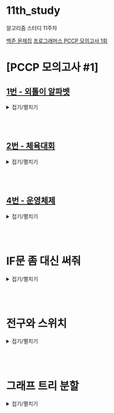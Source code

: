 # 11th_study

알고리즘 스터디 11주차

[백준 문제집](https://www.acmicpc.net/workbook/view/17173)
[프로그래머스 PCCP 모의고사 1회](https://school.programmers.co.kr/learn/courses/15008/15008-pccp-%EB%AA%A8%EC%9D%98%EA%B3%A0%EC%82%AC-1%ED%9A%8C)

# [PCCP 모의고사 #1]

## [1번 - 외톨이 알파벳](https://school.programmers.co.kr/learn/courses/15008/lessons/121683)

<details>
<summary>접기/펼치기</summary>
<div markdown="1">

### [민웅](./[PCCP%20모의고사%20#1]/1번%20-%20외톨이%20알파벳/민웅.py)

```py
def solution(input_string):
    alpha_dict = {}
    ans = []
    length = len(input_string)
    idx = 0
    while True:
        if idx == length:
            break
        text = input_string[idx]
        temp = idx+1
        while True:
            if temp < length:
                if input_string[temp] == text:
                    temp += 1
                else:
                    break
            else:
                break
        idx = temp-1

        if text in alpha_dict.keys():
            if text not in ans:
                ans.append(text)
        else:
            alpha_dict[text] = 0
        idx += 1
    ans = sorted(ans)
    if ans:
        answer = ''.join(ans)
    else:
        answer = 'N'
    return answer

```

### [병국](./[PCCP%20모의고사%20#1]/1번%20-%20외톨이%20알파벳/병국.py)

```py

```

### [상미](./[PCCP%20모의고사%20#1]/1번%20-%20외톨이%20알파벳/상미.py)

```py

```

### [서희](./[PCCP%20모의고사%20#1]/1번%20-%20외톨이%20알파벳/서희.py)

```py

```

### [성구](./[PCCP%20모의고사%20#1]/1번%20-%20외톨이%20알파벳/성구.py)

```py
from collections import defaultdict

def solution(input_string):
    # 중복 제거하기 위해 set
    answer = set([])
    # 이전 값과 비교하기 위해 0패딩
    input_string= f'0{input_string}'
    # 개수 비교용 dictionary
    alpha = defaultdict(int)
    # 반복으로 떠돌이 문자 찾기
    for i in range(1, len(input_string)):
        # 이전 문자와 같으면 체크 안함
        if input_string[i] != input_string[i-1]:
            alpha[input_string[i]] += 1
        # 만약 2이상이면 추가
            if alpha[input_string[i]] >= 2:
                answer.add(input_string[i])
    # answer가 있다면 순서대로 출력 아니면 N
    return ''.join(sorted(answer)) if answer else 'N'
```

</div>

</details>

<br><br>

## [2번 - 체육대회](https://school.programmers.co.kr/learn/courses/15008/lessons/121684)

<details>
<summary>접기/펼치기</summary>
<div markdown="1">

### [민웅](./[PCCP%20모의고사%20#1]/2번%20-%20체육대회/민웅.py)

```py
from itertools import permutations

def solution(ability):
    global ans
    answer = 0
    # 종목 수
    l = len(ability[0])
    # 학생 수
    students = len(ability)
    temp_lst = []

    for i in range(students):
        temp_lst.append(i)

    perm = permutations(temp_lst, l)

    for c in perm:
        score = 0
        idx = 0
        for j in range(l):
            score += ability[c[j]][idx]
            idx += 1

        if score > answer:
            answer = score
    return answer

```

### [병국](./[PCCP%20모의고사%20#1]/2번%20-%20체육대회/병국.py)

```py

```

### [상미](./[PCCP%20모의고사%20#1]/2번%20-%20체육대회/상미.py)

```py

```

### [서희](./[PCCP%20모의고사%20#1]/2번%20-%20체육대회/서희.py)

```py

```

### [성구](./[PCCP%20모의고사%20#1]/2번%20-%20체육대회/성구.py)

```py
# 최댓값 저장
maxV = 0

# 전체 순회
def dfs(N, M, ability, j, val, stack):
    global maxV
    # 만약 모든 종목을 탐색했다면
    if j == M:
        # 최대 체크
        maxV = max(maxV, val)
        return

    # 학생 순회
    for x in range(N):
        # 출전한 종목이 없다면
        if not stack[x]:
            # 출전해보고
            stack[x] = 1
            # 점수 확인
            dfs(N, M, ability, j+1, val + ability[x][j], stack)
            # 출전취소
            stack[x] = 0
    return


def solution(ability):
    global maxV
    # 길이를 미리 저장
    N , M = len(ability), len(ability[0])
    # visited
    stack = [0] * N

    dfs(N, M, ability, 0, 0, stack)
    return maxV
```

</div>

</details>

<br><br>

## [4번 - 운영체제](https://school.programmers.co.kr/learn/courses/15008/lessons/121685)

<details>
<summary>접기/펼치기</summary>
<div markdown="1">

### [민웅](./[PCCP%20모의고사%20#1]/4번%20-%20운영체제/민웅.py)

```py
import heapq
from collections import deque


def solution(program):
    answer = [0]*11
    # [점수, 호출시간, 실행시간]

    program.sort(key=lambda x: [x[1], x[0]])

    q = deque(program)
    t = 0
    hq = []
    while True:
        # 프로그램도 다 호출했고, 실행도 끝났으면 종료
        if not hq and not q:
            break
        # 이전 프로그램 실행종료시간 전까지 호출된 프로그램 다 넣기(우선순위 기준으로 정렬하고 heapq로)
        while q and q[0][1] <= t:
            p = q.popleft()
            heapq.heappush(hq, (p[0], p))

        if hq:
            # 우선순위 제일 높은거로 실행하고 종료
            p = heapq.heappop(hq)[1]
            # 시간 계산
            wait_time = t - p[1]
            answer[p[0]] += wait_time
            t += p[2]
        else:
            t = q[0][1]

    answer[0] = t
    return answer

```

### [병국](./[PCCP%20모의고사%20#1]/4번%20-%20운영체제/병국.py)

```py

```

### [상미](./[PCCP%20모의고사%20#1]/4번%20-%20운영체제/상미.py)

```py

```

### [서희](./[PCCP%20모의고사%20#1]/4번%20-%20운영체제/서희.py)

```py

```

### [성구](./[PCCP%20모의고사%20#1]/4번%20-%20운영체제/성구.py)

```py

```

</div>

</details>

<br><br>

# IF문 좀 대신 써줘

<details>
<summary>접기/펼치기</summary>
<div markdown="1">

## [민웅](./IF문%20좀%20대신%20써줘/민웅.py)

```py


```

## [병국](./IF문%20좀%20대신%20써줘/병국.py)

```py

```

## [상미](./IF문%20좀%20대신%20써줘/상미.py)

```py

```

## [서희](./IF문%20좀%20대신%20써줘/서희.py)

```py

```

## [성구](./IF문%20좀%20대신%20써줘/성구.py)

```py

```

</div>

</details>

<br><br>

# 전구와 스위치

<details>
<summary>접기/펼치기</summary>
<div markdown="1">

## [민웅](./전구와%20스위치/민웅.py)

```py


```

## [병국](./전구와%20스위치/병국.py)

```py

```

## [상미](./전구와%20스위치/상미.py)

```py

```

## [서희](./전구와%20스위치/서희.py)

```py

```

## [성구](./전구와%20스위치/성구.py)

```py

```

</div>

</details>

<br><br>

# 그래프 트리 분할

<details>
<summary>접기/펼치기</summary>
<div markdown="1">

## [민웅](./그래프%20트리%20분할/민웅.py)

```py


```

## [병국](./그래프%20트리%20분할/병국.py)

```py

```

## [상미](./그래프%20트리%20분할/상미.py)

```py

```

## [서희](./그래프%20트리%20분할/서희.py)

```py

```

## [성구](./그래프%20트리%20분할/성구.py)

```py

```

</div>

</details>

<br><br>
